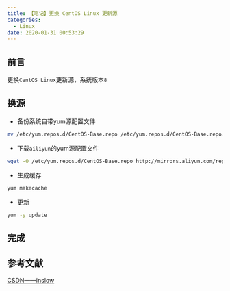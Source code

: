 ```yaml
---
title: 【笔记】更换 CentOS Linux 更新源
categories:
  - Linux
date: 2020-01-31 00:53:29
---
```


## 前言

更换`CentOS Linux`更新源，系统版本`8`

<!-- more -->

## 换源

- 备份系统自带yum源配置文件

``` sh
mv /etc/yum.repos.d/CentOS-Base.repo /etc/yum.repos.d/CentOS-Base.repo.backup
```

- 下载`ailiyun`的yum源配置文件

``` sh
wget -O /etc/yum.repos.d/CentOS-Base.repo http://mirrors.aliyun.com/repo/Centos-8.repo
```

- 生成缓存

``` sh
yum makecache
```

- 更新

``` sh
yum -y update
```

## 完成

## 参考文献

[CSDN——inslow](https://blog.csdn.net/inslow/article/details/54177191)

